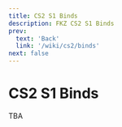```yaml
---
title: CS2 S1 Binds
description: FKZ CS2 S1 Binds
prev: 
  text: 'Back'
  link: '/wiki/cs2/binds'
next: false
---
```


# CS2 S1 Binds

TBA
